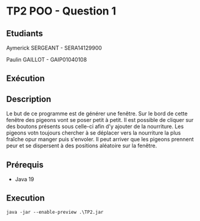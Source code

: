 # TP2 POO - Question 1

## Etudiants

Aymerick SERGEANT - SERA14129900

Paulin GAILLOT - GAIP01040108

## Exécution

## Description

Le but de ce programme est de générer une fenêtre. Sur le bord de cette fenêtre des pigeons vont se poser petit à petit. Il est possible de cliquer sur des boutons présents sous celle-ci afin d'y ajouter de la nourriture.
Les pigeons votn toujours chercher à se déplacer vers la nourriture la plus fraîche opur manger puis s'envoler.
Il peut arriver que les pigeons prennent peur et se dispersent à des positions aléatoire sur la fenêtre.

## Prérequis

- Java 19

## Execution

``java -jar --enable-preview .\TP2.jar``
